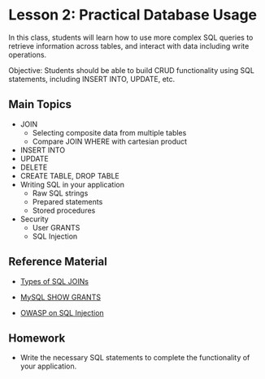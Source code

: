 # Lesson 2: Practical Database Usage

In this class, students will learn how to use more complex SQL queries to retrieve information across tables, and interact with data including write operations.

Objective: Students should be able to build CRUD functionality using SQL statements, including INSERT INTO, UPDATE, etc.

## Main Topics

- JOIN
    - Selecting composite data from multiple tables
    - Compare JOIN WHERE with cartesian product
- INSERT INTO
- UPDATE
- DELETE
- CREATE TABLE, DROP TABLE
- Writing SQL in your application
    - Raw SQL strings
    - Prepared statements
    - Stored procedures
- Security
    - User GRANTS
    - SQL Injection

## Reference Material

- [Types of SQL JOINs](http://www.khankennels.com/blog/index.php/archives/2007/04/20/getting-joins/)

- [MySQL SHOW GRANTS](https://dev.mysql.com/doc/refman/5.7/en/show-grants.html)
- [OWASP on SQL Injection](https://www.owasp.org/index.php/SQL_injection)

## Homework

- Write the necessary SQL statements to complete the functionality of your application.
